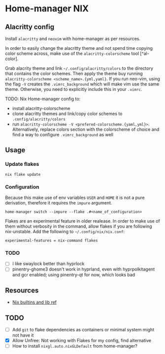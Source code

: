 # Home-manager NIX

## Alacritty config

Install `alacritty` and `neovim` with home-manager as per resources. 

In order to easily change the alacritty theme and not spend time copying color scheme across, make use of the `alacritty-colorscheme` tool [^al-color].

Grab alacrity theme and link `~/.config/alacritty/colors` to the directory that contains the color schemes.
Then apply the theme buy running `alacritty-colorscheme <scheme_name>.{yml,yaml}`. If you run neo-vim, using the flag `-V` creates the `.vimrc_background` which will make vim use the same theme. Otherwise, you need to explicitly include this in your `.vimrc`.

TODO: Nix Home-manager config to:
- install alacritty-colorscheme
- clone alacritty themes and link/copy color schemes to `.config/alacritty/colors`
- run `alacritty-colorscheme -V <prefered-colorscheme.{yaml,yml}>`. Alternatively, replace colors section with the colorscheme of choice and find a way to configure `.vimrc_background` as well

## Usage

### Update flakes

```
nix flake update
```

### Configuration

Because this make use of env variables `USER` and `HOME` it is not a pure derivation, therefore it requires the `impure` argument.

```
home-manager switch --impure --flake .#<name_of_configuration>
```

Flakes are an experimental feature in older realease. In order to make use of them without verbosity in the command, allow flakes if you are following nix-unstable. Add the following to `~/.config/nix/nix.conf`:

```
experimental-features = nix-command flakes
```

### TODO

- [ ] I like swaylock better than hyprlock
- [ ] pinentry-ghome3 doesn't work in hyprland, even with hyprpolkitagent and
gcr enabled; using pinentry-qt for now, which looks bad

## Resources
[al-color]: https://github.com/toggle-corp/alacritty-colorscheme
- [Nix builtins and lib
  ref](https://teu5us.github.io/nix-lib.html#nixpkgs-library-functions)

## TODO

- [ ] Add `git` to flake dependencies as containers or minimal system might not have it
- [x] Allow Unfree: Not working with Flakes for my config, find alternative
- [ ] How to install `nixgl.auto.nixGLDefault` from home-manager?
